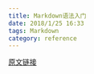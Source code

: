 ```yaml
---
title: Markdown语法入门
date: 2018/1/25 16:33
tags: Markdown
category: reference 
---
```


[原文链接](http://wowubuntu.com/markdown/#img)